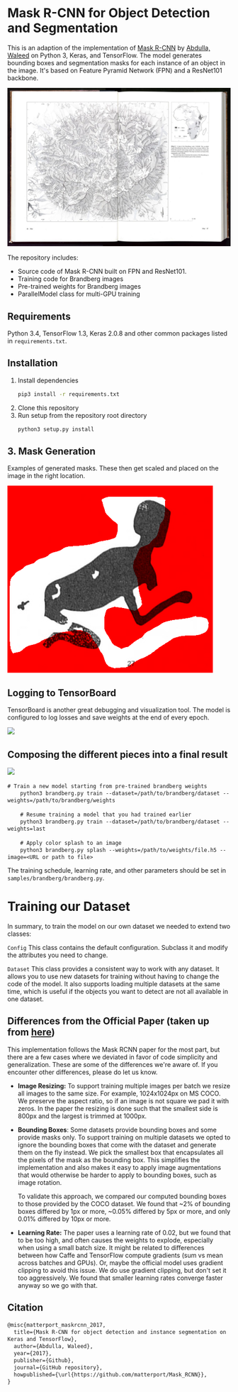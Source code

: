 ﻿# Mask R-CNN for Object Detection and Segmentation

This is an adaption of the implementation of [Mask R-CNN](https://arxiv.org/abs/1703.06870) by [Abdulla, Waleed](https://github.com/matterport/Mask_RCNN) on Python 3, Keras, and TensorFlow. The model generates bounding boxes and segmentation masks for each instance of an object in the image. It's based on Feature Pyramid Network (FPN) and a ResNet101 backbone.

![The Brandberg in Namibia](assets/BOOK-0824731-0025-e1523389044142.jpg)

The repository includes:
* Source code of Mask R-CNN built on FPN and ResNet101.
* Training code for Brandberg images 
* Pre-trained weights for Brandberg images
* ParallelModel class for multi-GPU training

## Requirements
Python 3.4, TensorFlow 1.3, Keras 2.0.8 and other common packages listed in `requirements.txt`.

## Installation
1. Install dependencies
   ```bash
   pip3 install -r requirements.txt
   ```
2. Clone this repository
3. Run setup from the repository root directory
    ```bash
    python3 setup.py install
    ``` 
## 3. Mask Generation
Examples of generated masks. These then get scaled and placed on the image in the right location.

![Mask generated by a 30 epoch training](assets/splash_20180911T153520.png)

## Logging to TensorBoard
TensorBoard is another great debugging and visualization tool. The model is configured to log losses and save weights at the end of every epoch.

![](assets/detection_tensorboard.png)

## Composing the different pieces into a final result

![](assets/detection_final.png)

```
# Train a new model starting from pre-trained brandberg weights
    python3 brandberg.py train --dataset=/path/to/brandberg/dataset --weights=/path/to/brandberg/weights

    # Resume training a model that you had trained earlier
    python3 brandberg.py train --dataset=/path/to/brandberg/dataset --weights=last

    # Apply color splash to an image
    python3 brandberg.py splash --weights=/path/to/weights/file.h5 --image=<URL or path to file>
```

The training schedule, learning rate, and other parameters should be set in `samples/brandberg/brandberg.py`.


# Training our Dataset

In summary, to train the model on our own dataset we needed to extend two classes:

```Config```
This class contains the default configuration. Subclass it and modify the attributes you need to change.

```Dataset```
This class provides a consistent way to work with any dataset. 
It allows you to use new datasets for training without having to change 
the code of the model. It also supports loading multiple datasets at the
same time, which is useful if the objects you want to detect are not 
all available in one dataset. 

## Differences from the Official Paper (taken up from [here](https://github.com/matterport/Mask_RCNN))
This implementation follows the Mask RCNN paper for the most part, but there are a few cases where we deviated in favor of code simplicity and generalization. These are some of the differences we're aware of. If you encounter other differences, please do let us know.

* **Image Resizing:** To support training multiple images per batch we resize all images to the same size. For example, 1024x1024px on MS COCO. We preserve the aspect ratio, so if an image is not square we pad it with zeros. In the paper the resizing is done such that the smallest side is 800px and the largest is trimmed at 1000px.
* **Bounding Boxes**: Some datasets provide bounding boxes and some provide masks only. To support training on multiple datasets we opted to ignore the bounding boxes that come with the dataset and generate them on the fly instead. We pick the smallest box that encapsulates all the pixels of the mask as the bounding box. This simplifies the implementation and also makes it easy to apply image augmentations that would otherwise be harder to apply to bounding boxes, such as image rotation.

    To validate this approach, we compared our computed bounding boxes to those provided by the COCO dataset.
We found that ~2% of bounding boxes differed by 1px or more, ~0.05% differed by 5px or more, 
and only 0.01% differed by 10px or more.

* **Learning Rate:** The paper uses a learning rate of 0.02, but we found that to be
too high, and often causes the weights to explode, especially when using a small batch
size. It might be related to differences between how Caffe and TensorFlow compute 
gradients (sum vs mean across batches and GPUs). Or, maybe the official model uses gradient
clipping to avoid this issue. We do use gradient clipping, but don't set it too aggressively.
We found that smaller learning rates converge faster anyway so we go with that.

## Citation
```
@misc{matterport_maskrcnn_2017,
  title={Mask R-CNN for object detection and instance segmentation on Keras and TensorFlow},
  author={Abdulla, Waleed},
  year={2017},
  publisher={Github},
  journal={GitHub repository},
  howpublished={\url{https://github.com/matterport/Mask_RCNN}},
}
```
